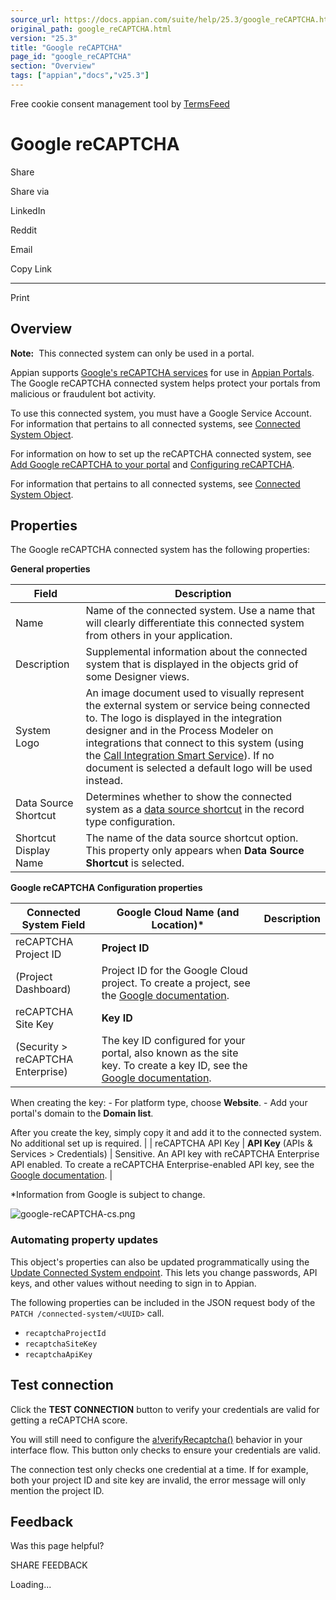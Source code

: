 ```yaml
---
source_url: https://docs.appian.com/suite/help/25.3/google_reCAPTCHA.html
original_path: google_reCAPTCHA.html
version: "25.3"
title: "Google reCAPTCHA"
page_id: "google_reCAPTCHA"
section: "Overview"
tags: ["appian","docs","v25.3"]
---
```



Free cookie consent management tool by [TermsFeed](https://www.termsfeed.com/)

# Google reCAPTCHA

Share

Share via

LinkedIn

Reddit

Email

Copy Link

* * *

Print

## Overview

**Note:**  This connected system can only be used in a portal.

Appian supports [Google's reCAPTCHA services](https://cloud.google.com/recaptcha-enterprise/docs/overview) for use in [Appian Portals](portals-home.html). The Google reCAPTCHA connected system helps protect your portals from malicious or fraudulent bot activity.

To use this connected system, you must have a Google Service Account. For information that pertains to all connected systems, see [Connected System Object](Connected_System_Object.html).

For information on how to set up the reCAPTCHA connected system, see [Add Google reCAPTCHA to your portal](portals-create.html#step-5-\(optional\)-add-a-google-recaptcha-connected-system) and [Configuring reCAPTCHA](recaptcha.html).

For information that pertains to all connected systems, see [Connected System Object](Connected_System_Object.html).

## Properties

The Google reCAPTCHA connected system has the following properties:

**General properties**

| Field | Description |
| --- | --- |
| Name | Name of the connected system. Use a name that will clearly differentiate this connected system from others in your application. |
| Description | Supplemental information about the connected system that is displayed in the objects grid of some Designer views. |
| System Logo | An image document used to visually represent the external system or service being connected to. The logo is displayed in the integration designer and in the Process Modeler on integrations that connect to this system (using the [Call Integration Smart Service](Call_Integration_Smart_Service.html)). If no document is selected a default logo will be used instead. |
| Data Source Shortcut | Determines whether to show the connected system as a [data source shortcut](configure-record-data-source.html#create-data-source-shortcuts) in the record type configuration. |
| Shortcut Display Name | The name of the data source shortcut option. This property only appears when **Data Source Shortcut** is selected. |

**Google reCAPTCHA Configuration properties**

| Connected System Field | Google Cloud Name (and Location)\* | Description |
| --- | --- | --- |
| reCAPTCHA Project ID | **Project ID**
(Project Dashboard) | Project ID for the Google Cloud project. To create a project, see the [Google documentation](https://cloud.google.com/resource-manager/docs/creating-managing-projects). |
| reCAPTCHA Site Key | **Key ID**
(Security > reCAPTCHA Enterprise) | The key ID configured for your portal, also known as the site key. To create a key ID, see the [Google documentation](https://cloud.google.com/recaptcha-enterprise/docs/create-key).

When creating the key:
\- For platform type, choose **Website**.
\- Add your portal's domain to the **Domain list**.

After you create the key, simply copy it and add it to the connected system. No additional set up is required. |
| reCAPTCHA API Key | **API Key**
(APIs & Services > Credentials) | Sensitive. An API key with reCAPTCHA Enterprise API enabled. To create a reCAPTCHA Enterprise-enabled API key, see the [Google documentation](https://cloud.google.com/recaptcha-enterprise/docs/set-up-non-google-cloud-environments-api-keys). |

\*Information from Google is subject to change.

![google-reCAPTCHA-cs.png](images/create_a_connected_system/google-reCAPTCHA-cs.png)

### Automating property updates

This object's properties can also be updated programmatically using the [Update Connected System endpoint](Update_Connected_System_Endpoint.html). This lets you change passwords, API keys, and other values without needing to sign in to Appian.

The following properties can be included in the JSON request body of the `PATCH /connected-system/<UUID>` call.

-   `recaptchaProjectId`
-   `recaptchaSiteKey`
-   `recaptchaApiKey`

## Test connection

Click the **TEST CONNECTION** button to verify your credentials are valid for getting a reCAPTCHA score.

You will still need to configure the [a!verifyRecaptcha()](fnc_connector_recaptcha_verifyrecaptcha.html) behavior in your interface flow. This button only checks to ensure your credentials are valid.

The connection test only checks one credential at a time. If for example, both your project ID and site key are invalid, the error message will only mention the project ID.

## Feedback

Was this page helpful?

SHARE FEEDBACK

Loading...
